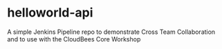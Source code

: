 # helloworld-api
A simple Jenkins Pipeline repo to demonstrate Cross Team Collaboration and to use with the CloudBees Core Workshop

